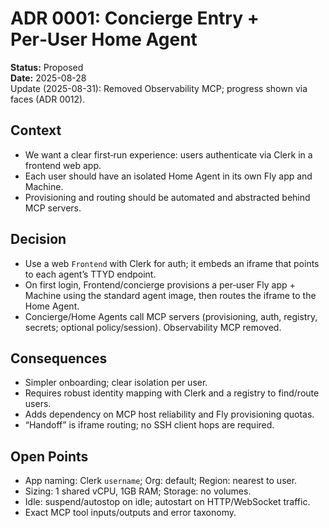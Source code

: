 # ADR 0001: Concierge Entry + Per‑User Home Agent

**Status:** Proposed\
**Date:** 2025-08-28\
Update (2025-08-31): Removed Observability MCP; progress shown via faces (ADR
0012).

## Context

- We want a clear first‑run experience: users authenticate via Clerk in a
  frontend web app.
- Each user should have an isolated Home Agent in its own Fly app and Machine.
- Provisioning and routing should be automated and abstracted behind MCP
  servers.

## Decision

- Use a web `Frontend` with Clerk for auth; it embeds an iframe that points to
  each agent’s TTYD endpoint.
- On first login, Frontend/concierge provisions a per‑user Fly app + Machine
  using the standard agent image, then routes the iframe to the Home Agent.
- Concierge/Home Agents call MCP servers (provisioning, auth, registry, secrets;
  optional policy/session). Observability MCP removed.

## Consequences

- Simpler onboarding; clear isolation per user.
- Requires robust identity mapping with Clerk and a registry to find/route
  users.
- Adds dependency on MCP host reliability and Fly provisioning quotas.
- “Handoff” is iframe routing; no SSH client hops are required.

## Open Points

- App naming: Clerk `username`; Org: default; Region: nearest to user.
- Sizing: 1 shared vCPU, 1GB RAM; Storage: no volumes.
- Idle: suspend/autostop on idle; autostart on HTTP/WebSocket traffic.
- Exact MCP tool inputs/outputs and error taxonomy.
